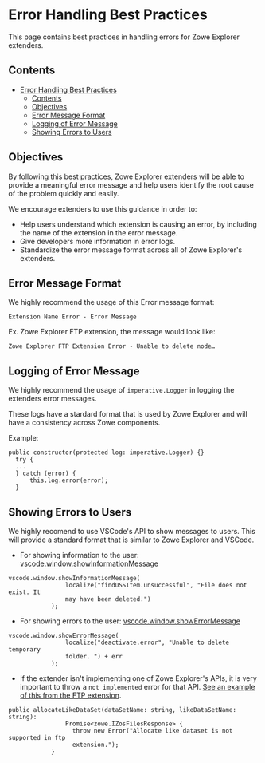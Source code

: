 # Error Handling Best Practices

This page contains best practices in handling errors for Zowe Explorer extenders.

## Contents

- [Error Handling Best Practices](#error-handling-best-practices)
  - [Contents](#contents)
  - [Objectives](#objectives)
  - [Error Message Format](#error-message-format)
  - [Logging of Error Message](#logging-of-error-message)
  - [Showing Errors to Users](#showing-errors-to-users)

## Objectives

By following this best practices, Zowe Explorer extenders will be able to provide a meaningful error message and help users identify the root cause of the problem quickly and easily.

We encourage extenders to use this guidance in order to:

- Help users understand which extension is causing an error, by including the name of the extension in the error message.
- Give developers more information in error logs.
- Standardize the error message format across all of Zowe Explorer's extenders.

## Error Message Format

We highly recommend the usage of this Error message format:

```
Extension Name Error - Error Message
```

Ex. Zowe Explorer FTP extension, the message would look like:

```
Zowe Explorer FTP Extension Error - Unable to delete node…
```

## Logging of Error Message

We highly recommend the usage of `imperative.Logger` in logging the extenders error messages.

These logs have a stardard format that is used by Zowe Explorer and will have a consistency across Zowe components.

Example:

```
public constructor(protected log: imperative.Logger) {}
  try {
  ...
  } catch (error) {
      this.log.error(error);
  }
```

## Showing Errors to Users

We highly recomend to use VSCode's API to show messages to users. This will provide a standard format
that is similar to Zowe Explorer and VSCode.

- For showing information to the user: [vscode.window.showInformationMessage](https://code.visualstudio.com/api/references/vscode-api#window.showInformationMessage)

```
vscode.window.showInformationMessage(
                localize("findUSSItem.unsuccessful", "File does not exist. It
                may have been deleted.")
            );
```

- For showing errors to the user: [vscode.window.showErrorMessage](https://code.visualstudio.com/api/references/vscode-api#window.showErrorMessage)

```
vscode.window.showErrorMessage(
                localize("deactivate.error", "Unable to delete temporary
                folder. ") + err
            );
```

- If the extender isn't implementing one of Zowe Explorer's APIs, it is very important to throw a `not implemented` error for that API. [See an example of this from the FTP extension](https://github.com/zowe/vscode-extension-for-zowe/blob/8080ae14734eb9673b178687d92df94e203aad35/packages/zowe-explorer-ftp-extension/src/ZoweExplorerFtpMvsApi.ts#L200).

```
public allocateLikeDataSet(dataSetName: string, likeDataSetName: string):
                Promise<zowe.IZosFilesResponse> {
                  throw new Error("Allocate like dataset is not supported in ftp
                  extension.");
            }
```
